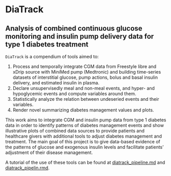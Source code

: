 # DiaTrack
## Analysis of combined continuous glucose monitoring and insulin pump delivery data for type 1 diabetes treatment

`DiaTrack` is a compendium of tools aimed to:

1.	Process and temporally integrate CGM data from Freestyle libre and xDrip source with MiniMed pump (Medtronic) and building time-series datasets of interstitial glucose, pump actions, bolus and basal insulin delivery, and estimated insulin in plasma.
2.	Declare unsupervisedly meal and non-meal events, and hyper- and hypoglycemic events and compute variables around them.
3.	Statistically analyze the relation between undeseried events and their variables.
4.	Render novel summarizing diabetes management values and plots.


This work aims to integrate CGM and insulin pump data from type 1 diabetes data in order to identify patterns of diabetes management events and show illustrative plots of combined data sources to provide patients and healthcare givers with additional tools to adjust diabetes management and treatment. The main goal of this project is to give data-based evidence of the patterns of glucose and exogenous insulin levels and facilitate patients’ adjustment of their disease management.


A tutorial of the use of these tools can be found at [diatrack_pipeline.md](https://github.com/JGarnica22/DiaTrack/blob/main/diatrack_pipeline.md) and [diatrack_pipelin.rmd](https://github.com/JGarnica22/DiaTrack/blob/main/diatrack_pipeline.rmd).

